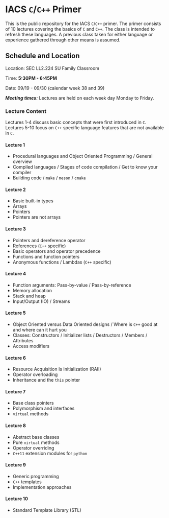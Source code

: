# IACS `C`/`C++` Primer

This is the public repository for the IACS `C`/`C++` primer.  The primer
consists of 10 lectures covering the basics of `C` and `C++`. The class is
intended to refresh these languages.  A previous class taken for either language
or experience gathered through other means is assumed.

## Schedule and Location

Location: SEC LL2.224 SU Family Classroom

Time: **5:30PM - 6:45PM**

Date: 09/19 - 09/30 (calendar week 38 and 39)

_**Meeting times:**_  Lectures are held on each week day Monday to Friday.


### Lecture Content

Lectures 1-4 discuss basic concepts that were first introduced in `C`.  Lectures
5-10 focus on `C++` specific language features that are not available in `C`.

<!-- lectures:
/home/fabs/sync/ethz/post_doc/teaching/harvard/ProgrammingPrimer/C_C++/lectures
-->

#### Lecture 1
* Procedural languages and Object Oriented Programming / General overview
* Compiled languages / Stages of code compilation / Get to know your compiler
* Building code / `make` / `meson` / `cmake`
<!-- * How to organize code in files / Headers, circular inclusion and header guards / Compilation units -->
<!-- Notes:
* Book recommendations
* cppreference.com
-->

#### Lecture 2
* Basic built-in types
* Arrays
* Pointers
* Pointers are not arrays
<!-- Notes:
* built-in types: discuss integer division, floating point precision, machine
  epsilon
-->

#### Lecture 3
* Pointers and dereference operator
* References (`C++` specific)
* Basic operators and operator precedence
* Functions and function pointers
* Anonymous functions / Lambdas (`C++` specific)
<!-- Notes:
* Function signatures
* C++ <functional>
-->

#### Lecture 4
* Function arguments: Pass-by-value / Pass-by-reference
* Memory allocation
* Stack and heap
* Input/Output (IO) / Streams

#### Lecture 5
* Object Oriented versus Data Oriented designs / Where is `C++` good at and
  where can it hurt you
* Classes: Constructors / Initializer lists / Destructors / Members / Attributes
* Access modifiers

#### Lecture 6
* Resource Acquisition Is Initialization (RAII)
* Operator overloading
* Inheritance and the `this` pointer

#### Lecture 7
* Base class pointers
* Polymorphism and interfaces
* `virtual` methods
<!-- Notes:
* virtual destructor!
-->

#### Lecture 8
* Abstract base classes
* Pure `virtual` methods
* Operator overriding
* `C++11` extension modules for `python`

#### Lecture 9
* Generic programming
* `C++` templates
* Implementation approaches

#### Lecture 10
* Standard Template Library (STL)
<!-- Notes:
* Algorithms / Containers / Iterators / Functions
Depth depends on available time
-->
